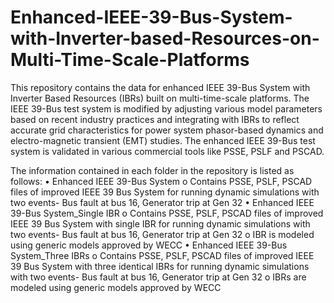 # Enhanced-IEEE-39-Bus-System-with-Inverter-based-Resources-on-Multi-Time-Scale-Platforms
This repository contains the data for enhanced IEEE 39-Bus System with Inverter Based Resources (IBRs) built on multi-time-scale platforms. The IEEE 39-Bus test system is modified by adjusting various model parameters based on recent industry practices and integrating with IBRs to reflect accurate grid characteristics for power system phasor-based dynamics and electro-magnetic transient (EMT) studies. The enhanced IEEE 39-Bus test system is validated in various commercial tools like PSSE, PSLF and PSCAD.

The information contained in each folder in the repository is listed as follows:
•	Enhanced IEEE 39-Bus System
  o	Contains PSSE, PSLF, PSCAD files of improved IEEE 39 Bus System for running dynamic simulations with two events- Bus fault at bus 16, Generator trip at Gen 32
•	Enhanced IEEE 39-Bus System_Single IBR
  o	Contains PSSE, PSLF, PSCAD files of improved IEEE 39 Bus System with single IBR for running dynamic simulations with two events- Bus fault at bus 16, Generator trip at Gen 32
  o	IBR is modeled using generic models approved by WECC
•	Enhanced IEEE 39-Bus System_Three IBRs
  o	Contains PSSE, PSLF, PSCAD files of improved IEEE 39 Bus System with three identical IBRs for running dynamic simulations with two events- Bus fault at bus 16, Generator trip at Gen 32
  o	IBRs are modeled using generic models approved by WECC
